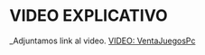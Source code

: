 # VIDEO EXPLICATIVO

_Adjuntamos link al video.
[VIDEO: VentaJuegosPc](https://drive.google.com/file/d/1loMLvvZPjNuWcESvfnd4rfsA4XeRrM4i/view?usp=drive_link)